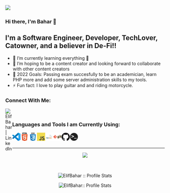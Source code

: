 ![](https://komarev.com/ghpvc/?username=ElifBahar&color=red&style=for-the-badge	)

### Hi there, I'm Bahar 👋 

## I'm a Software Engineer, Developer, TechLover, Catowner, and a believer in De-Fi!!

- 🌱 I’m currently learning everything 🤣
- 👯 I’m hoping to be a content creator and looking forward to collaborate with other content creators
- 🥅 2022 Goals: Passing exam succesfully to be an academician, learn PHP more and add some server administration skills to my tools.
- ⚡ Fun fact: I love to play guitar and  and riding motorcycle.

### Connect With Me:

[<img align="left" alt="ElifBahar | LinkedIn" width="22px" src="https://cdn.jsdelivr.net/npm/simple-icons@v3/icons/linkedin.svg" />][linkedin]

<br />

### Languages and Tools I am Currently Using:

<img align="left" alt="Visual Studio Code" width="26px" src="https://raw.githubusercontent.com/github/explore/80688e429a7d4ef2fca1e82350fe8e3517d3494d/topics/visual-studio-code/visual-studio-code.png" />
<img align="left" alt="HTML5" width="26px" src="https://raw.githubusercontent.com/github/explore/80688e429a7d4ef2fca1e82350fe8e3517d3494d/topics/html/html.png" />
<img align="left" alt="CSS3" width="26px" src="https://raw.githubusercontent.com/github/explore/80688e429a7d4ef2fca1e82350fe8e3517d3494d/topics/css/css.png" />
<img align="left" alt="JavaScript" width="26px" src="https://raw.githubusercontent.com/github/explore/80688e429a7d4ef2fca1e82350fe8e3517d3494d/topics/javascript/javascript.png" />
<img align="left" alt="MySQL" width="26px" src="https://raw.githubusercontent.com/github/explore/80688e429a7d4ef2fca1e82350fe8e3517d3494d/topics/mysql/mysql.png" />
<img align="left" alt="Git" width="26px" src="https://raw.githubusercontent.com/github/explore/80688e429a7d4ef2fca1e82350fe8e3517d3494d/topics/git/git.png" />
<img align="left" alt="GitHub" width="26px" src="https://raw.githubusercontent.com/github/explore/78df643247d429f6cc873026c0622819ad797942/topics/github/github.png" />
<img align="left" alt="Terminal" width="26px" src="https://raw.githubusercontent.com/github/explore/80688e429a7d4ef2fca1e82350fe8e3517d3494d/topics/terminal/terminal.png" />

<br /> 
<br />

---



 
<p align="center"> <img src="https://github-readme-stats.vercel.app/api/top-langs/?username=ElifBahar&layout=compact"></img> </p>                                                                                                    
<br />

<p align="center"><img src="https://github-readme-stats.vercel.app/api?username=ElifBahar&show_icons=true&theme=merko&count_private=true" alt="ElifBahar :: Profile Stats" /></p>

<p align="center"><img src="http://github-readme-streak-stats.herokuapp.com?user=ElifBahar&theme=merko&date_format=M%20j%5B%2C%20Y%5D" alt="ElifBahar:: Profile Stats" /></p>



[linkedin]: https://www.linkedin.com/in/elif-bahar-%C3%B6zdo%C4%9Fru/

<!--
**ElifBahar/ElifBahar** is a ✨ _special_ ✨ repository because its `README.md` (this file) appears on your GitHub profile.

Here are some ideas to get you started:

- 🔭 I’m currently working on ...
- 🌱 I’m currently learning ...
- 👯 I’m looking to collaborate on ...
- 🤔 I’m looking for help with ...
- 💬 Ask me about ...
- 📫 How to reach me: ...
- 😄 Pronouns: ...
- ⚡ Fun fact: ...
-->
      
      
